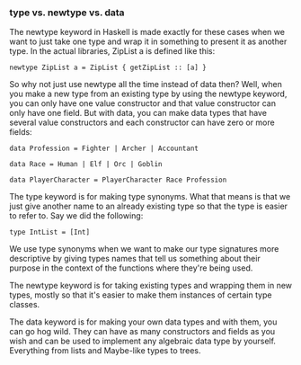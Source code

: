 ### type vs. newtype vs. data

The newtype keyword in Haskell is made exactly for these cases when we want to just take one type and wrap it in something to present it as another type. In the actual libraries, ZipList a is defined like this:

```
newtype ZipList a = ZipList { getZipList :: [a] }  
```

So why not just use newtype all the time instead of data then? Well, when you make a new type from an existing type by using the newtype keyword, you can only have one value constructor and that value constructor can only have one field. But with data, you can make data types that have several value constructors and each constructor can have zero or more fields:

```
data Profession = Fighter | Archer | Accountant  

data Race = Human | Elf | Orc | Goblin  

data PlayerCharacter = PlayerCharacter Race Profession  
```


The type keyword is for making type synonyms. What that means is that we just give another name to an already existing type so that the type is easier to refer to. Say we did the following:

``type IntList = [Int]  ``

We use type synonyms when we want to make our type signatures more descriptive by giving types names that tell us something about their purpose in the context of the functions where they're being used.


The newtype keyword is for taking existing types and wrapping them in new types, mostly so that it's easier to make them instances of certain type classes.


The data keyword is for making your own data types and with them, you can go hog wild. They can have as many constructors and fields as you wish and can be used to implement any algebraic data type by yourself. Everything from lists and Maybe-like types to trees.
